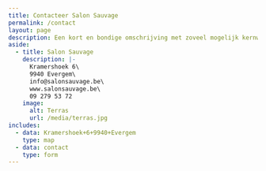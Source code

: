 ```yaml
---
title: Contacteer Salon Sauvage
permalink: /contact
layout: page
description: Een kort en bondige omschrijving met zoveel mogelijk kernwoorden
aside:
  - title: Salon Sauvage
    description: |-
      Kramershoek 6\
      9940 Evergem\
      info@salonsauvage.be\
      www.salonsauvage.be\
      09 279 53 72
    image:
      alt: Terras
      url: /media/terras.jpg
includes:
  - data: Kramershoek+6+9940+Evergem
    type: map
  - data: contact
    type: form
---
```


